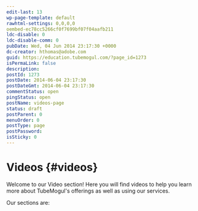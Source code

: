 ```yaml
---
edit-last: 13
wp-page-template: default
rawhtml-settings: 0,0,0,0
oembed-ec78cc5266cf0f7699bf07f04aafb211
ldc-disable: 0
ldc-disable-comm: 0
pubDate: Wed, 04 Jun 2014 23:17:30 +0000
dc-creator: hthomas@adobe.com
guid: https://education.tubemogul.com/?page_id=1273
isPermaLink: false
description: 
postId: 1273
postDate: 2014-06-04 23:17:30
postDateGmt: 2014-06-04 23:17:30
commentStatus: open
pingStatus: open
postName: videos-page
status: draft
postParent: 0
menuOrder: 0
postType: page
postPassword: 
isSticky: 0
---
```


# Videos {#videos}

Welcome to our Video section! Here you will find videos to help you learn more about TubeMogul's offerings as well as using our services.

Our sections are:

<!-- NOTE: Can't find these videos

* [Campaign Execution Tutorials](/videos-page/#campaign-execution-tutorials)
* [Campaign Tools Tutorials](/videos-page/#campaign-tools-tutorials)
* [BrandSuite Products](/videos-page/#brandsuite-products)
* [Campaign Automation](/videos-page/#campaign-automation)
* [Introduction to TubeMogul](/videos-page/#introduction-to-tubemogul)
-->
